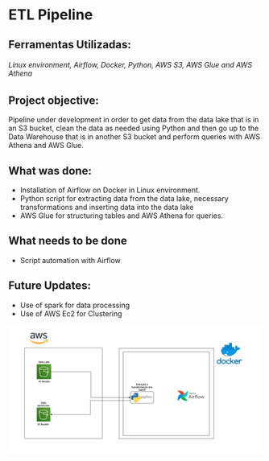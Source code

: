 # ETL Pipeline 

## Ferramentas Utilizadas:

###### Linux environment, Airflow, Docker, Python, AWS S3, AWS Glue and AWS Athena

## Project objective:
Pipeline under development in order to get data from the data lake that is in an S3 bucket, clean the data as needed using Python and then go up to the Data Warehouse that is in another S3 bucket and perform queries with AWS Athena and AWS Glue.

## What was done: 
- Installation of Airflow on Docker in Linux environment.
- Python script for extracting data from the data lake, necessary transformations and inserting data into the data lake
- AWS Glue for structuring tables and AWS Athena for queries.

## What needs to be done
- Script automation with Airflow

## Future Updates:
- Use of spark for data processing
- Use of AWS Ec2 for Clustering

![Diagram](https://raw.githubusercontent.com/Vinicius-Peters/pipeline/main/Pipeline-1.0.png)
